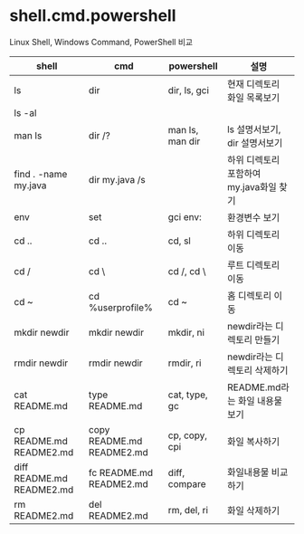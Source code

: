 # shell.cmd.powershell
Linux Shell, Windows Command, PowerShell 비교  

| shell                     | cmd                       | powershell      | 설명                                    |
|---------------------------|---------------------------|-----------------|-----------------------------------------|
| ls                        | dir                       | dir, ls, gci    | 현재 디렉토리 화일 목록보기             |
| ls -al                    |                           |                 |                                         |
| man ls                    | dir /?                    | man ls, man dir | ls 설명서보기, dir 설명서보기           |
| find . -name my.java      | dir my.java /s            |                 | 하위 디렉토리 포함하여 my.java화일 찾기 |
| env                       | set                       | gci env:        | 환경변수 보기                           |
| cd ..                     | cd ..                     | cd, sl          | 하위 디렉토리 이동                      |
| cd /                      | cd \                      | cd /, cd \      | 루트 디렉토리 이동                      |
| cd ~                      | cd %userprofile%          | cd ~            | 홈 디렉토리 이동                        |
| mkdir newdir              | mkdir newdir              | mkdir, ni       | newdir라는 디렉토리 만들기              |
| rmdir newdir              | rmdir newdir              | rmdir, ri       | newdir라는 디렉토리 삭제하기            |
| cat README.md             | type README.md            | cat, type, gc   | README.md라는 화일 내용물 보기          |
| cp README.md README2.md   | copy README.md README2.md | cp, copy, cpi   | 화일 복사하기                           |
| diff README.md README2.md | fc README.md README2.md   | diff, compare   | 화일내용물 비교하기                     |
| rm README2.md             | del README2.md            | rm, del, ri     | 화일 삭제하기                           |
